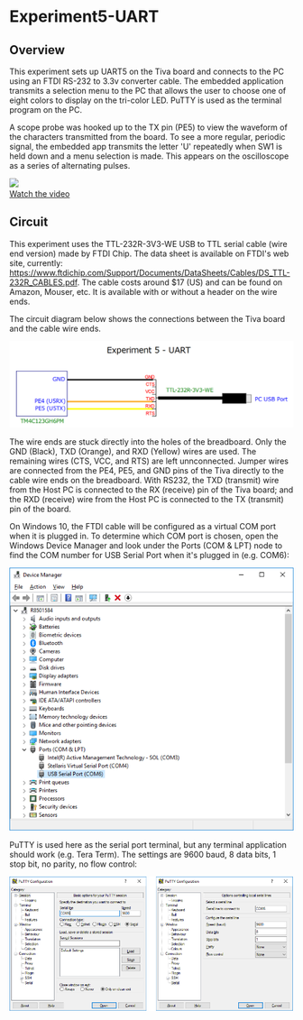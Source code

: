 # Experiment5-UART

## Overview
This experiment sets up UART5 on the Tiva board and connects to the PC using an FTDI RS-232 to 3.3v converter cable. The embedded application transmits a selection menu to the PC that allows the user to choose one of eight colors to display on the tri-color LED. PuTTY is used as the terminal program on the PC. 

A scope probe was hooked up to the TX pin (PE5) to view the waveform of the characters transmitted from the board. To see a more regular, periodic signal, the embedded app transmits the letter 'U' repeatedly when SW1 is held down and a menu selection is made. This appears on the oscilloscope as a series of alternating pulses.

[![](http://img.youtube.com/vi/AObu1TXMY2k/1.jpg)](https://youtu.be/AObu1TXMY2k)<br>
[Watch the video](https://youtu.be/AObu1TXMY2k)

## Circuit
This experiment uses the TTL-232R-3V3-WE USB to TTL serial cable (wire end version) made by FTDI Chip.  The data sheet is available on FTDI's web site, currently:  https://www.ftdichip.com/Support/Documents/DataSheets/Cables/DS_TTL-232R_CABLES.pdf.  The cable costs around $17 (US) and can be found on Amazon, Mouser, etc.  It is available with or without a header on the wire ends.   

The circuit diagram below shows the connections between the Tiva board and the cable wire ends.

![Experiment5-UART](Experiment5-UART-circuit.png)  

The wire ends are stuck directly into the holes of the breadboard.  Only the GND (Black), TXD (Orange), and RXD (Yellow) wires are used.  The remaining wires (CTS, VCC, and RTS) are left unnconnected.  Jumper wires are connected from the PE4, PE5, and GND pins of the Tiva directly to the cable wire ends on the breadboard.  With RS232, the TXD (transmit) wire from the Host PC is connected to the RX (receive) pin of the Tiva board; and the RXD (receive) wire from the Host PC is connected to the TX (transmit) pin of the board.

On Windows 10, the FTDI cable will be configured as a virtual COM port when it is plugged in.  To determine which COM port is chosen, open the Windows Device Manager and look under the Ports (COM & LPT) node to find the COM number for USB Serial Port when it's plugged in (e.g. COM6):

![Device Manager](device-manager.png)  

PuTTY is used here as the serial port terminal, but any terminal application should work (e.g. Tera Term).  The settings are 9600 baud, 8 data bits, 1 stop bit, no parity, no flow control:

![Device Manager](putty-settings.png) 


